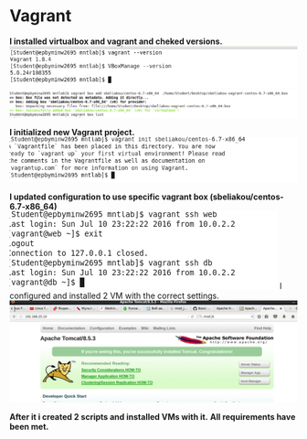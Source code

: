 # Vagrant
**I installed virtualbox and vagrant and cheked versions.**
![alt text](https://github.com/VladCharches/Vagrant/blob/master/sources/Screenshot.png?raw=true "Pic 1")
![alt text](https://github.com/VladCharches/Vagrant/blob/master/sources/Screenshot-1.png?raw=true "Pic 2")

**I initialized new Vagrant project.**
![alt text](https://github.com/VladCharches/Vagrant/blob/master/sources/Screenshot-2.png?raw=true "Pic 3")

**I updated configuration to use specific vagrant box (sbeliakou/centos-6.7-x86_64)**
![alt text](https://github.com/VladCharches/Vagrant/blob/master/sources/Screenshot-3.png?raw=true "Pic 4")
I configured and installed 2 VM with the correct settings.
![alt text](https://github.com/VladCharches/Vagrant/blob/master/sources/Screenshot-4.png?raw=true "Pic 5")

**After it i created 2 scripts and installed VMs with it.**
**All requirements have been met.**
